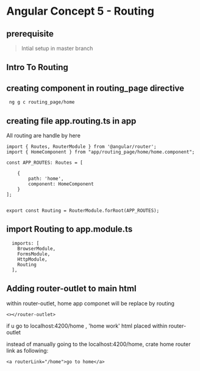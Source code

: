 # Angular Concept 5 - Routing
## prerequisite
>Intial setup in master branch

## Intro To Routing



## creating component in routing_page directive

```
 ng g c routing_page/home
```

## creating file app.routing.ts in app 
All routing are handle by here

```
import { Routes, RouterModule } from '@angular/router';
import { HomeComponent } from "app/routing_page/home/home.component";

const APP_ROUTES: Routes = [
 
    {
        path: 'home',
        component: HomeComponent
    }
];


export const Routing = RouterModule.forRoot(APP_ROUTES);
```

## import Routing to app.module.ts
```
  imports: [
    BrowserModule,
    FormsModule,
    HttpModule,
    Routing
  ],
```

## Adding router-outlet to main html
within router-outlet, home app componet will be replace by routing 

```
<></router-outlet>
```

if u go to localhost:4200/home ,  'home work' html placed within router-outlet

instead of manually going to the localhost:4200/home, crate home router link as following:
```
<a routerLink="/home">go to home</a>
```
